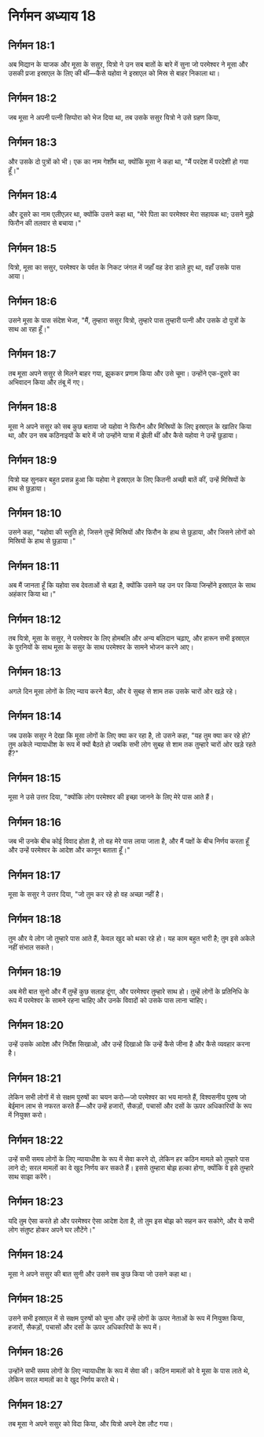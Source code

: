 # निर्गमन अध्याय 18

## निर्गमन 18:1
अब मिद्यान के याजक और मूसा के ससुर, यित्रो ने उन सब बातों के बारे में सुना जो परमेश्वर ने मूसा और उसकी प्रजा इस्राएल के लिए की थीं—कैसे यहोवा ने इस्राएल को मिस्र से बाहर निकाला था।

## निर्गमन 18:2
जब मूसा ने अपनी पत्नी सिप्पोरा को भेज दिया था, तब उसके ससुर यित्रो ने उसे ग्रहण किया,

## निर्गमन 18:3
और उसके दो पुत्रों को भी। एक का नाम गेर्शोम था, क्योंकि मूसा ने कहा था, "मैं परदेश में परदेशी हो गया हूँ।"

## निर्गमन 18:4
और दूसरे का नाम एलीएज़र था, क्योंकि उसने कहा था, "मेरे पिता का परमेश्वर मेरा सहायक था; उसने मुझे फिरौन की तलवार से बचाया।"

## निर्गमन 18:5
यित्रो, मूसा का ससुर, परमेश्वर के पर्वत के निकट जंगल में जहाँ वह डेरा डाले हुए था, वहाँ उसके पास आया।

## निर्गमन 18:6
उसने मूसा के पास संदेश भेजा, "मैं, तुम्हारा ससुर यित्रो, तुम्हारे पास तुम्हारी पत्नी और उसके दो पुत्रों के साथ आ रहा हूँ।"

## निर्गमन 18:7
तब मूसा अपने ससुर से मिलने बाहर गया, झुककर प्रणाम किया और उसे चूमा। उन्होंने एक-दूसरे का अभिवादन किया और तंबू में गए।

## निर्गमन 18:8
मूसा ने अपने ससुर को सब कुछ बताया जो यहोवा ने फिरौन और मिस्रियों के लिए इस्राएल के खातिर किया था, और उन सब कठिनाइयों के बारे में जो उन्होंने यात्रा में झेली थीं और कैसे यहोवा ने उन्हें छुड़ाया।

## निर्गमन 18:9
यित्रो यह सुनकर बहुत प्रसन्न हुआ कि यहोवा ने इस्राएल के लिए कितनी अच्छी बातें कीं, उन्हें मिस्रियों के हाथ से छुड़ाया।

## निर्गमन 18:10
उसने कहा, "यहोवा की स्तुति हो, जिसने तुम्हें मिस्रियों और फिरौन के हाथ से छुड़ाया, और जिसने लोगों को मिस्रियों के हाथ से छुड़ाया।"

## निर्गमन 18:11
अब मैं जानता हूँ कि यहोवा सब देवताओं से बड़ा है, क्योंकि उसने यह उन पर किया जिन्होंने इस्राएल के साथ अहंकार किया था।"

## निर्गमन 18:12
तब यित्रो, मूसा के ससुर, ने परमेश्वर के लिए होमबलि और अन्य बलिदान चढ़ाए, और हारून सभी इस्राएल के पुरनियों के साथ मूसा के ससुर के साथ परमेश्वर के सामने भोजन करने आए।

## निर्गमन 18:13
अगले दिन मूसा लोगों के लिए न्याय करने बैठा, और वे सुबह से शाम तक उसके चारों ओर खड़े रहे।

## निर्गमन 18:14
जब उसके ससुर ने देखा कि मूसा लोगों के लिए क्या कर रहा है, तो उसने कहा, "यह तुम क्या कर रहे हो? तुम अकेले न्यायाधीश के रूप में क्यों बैठते हो जबकि सभी लोग सुबह से शाम तक तुम्हारे चारों ओर खड़े रहते हैं?"

## निर्गमन 18:15
मूसा ने उसे उत्तर दिया, "क्योंकि लोग परमेश्वर की इच्छा जानने के लिए मेरे पास आते हैं।

## निर्गमन 18:16
जब भी उनके बीच कोई विवाद होता है, तो वह मेरे पास लाया जाता है, और मैं पक्षों के बीच निर्णय करता हूँ और उन्हें परमेश्वर के आदेश और कानून बताता हूँ।"

## निर्गमन 18:17
मूसा के ससुर ने उत्तर दिया, "जो तुम कर रहे हो वह अच्छा नहीं है।

## निर्गमन 18:18
तुम और ये लोग जो तुम्हारे पास आते हैं, केवल खुद को थका रहे हो। यह काम बहुत भारी है; तुम इसे अकेले नहीं संभाल सकते।

## निर्गमन 18:19
अब मेरी बात सुनो और मैं तुम्हें कुछ सलाह दूंगा, और परमेश्वर तुम्हारे साथ हो। तुम्हें लोगों के प्रतिनिधि के रूप में परमेश्वर के सामने रहना चाहिए और उनके विवादों को उसके पास लाना चाहिए।

## निर्गमन 18:20
उन्हें उसके आदेश और निर्देश सिखाओ, और उन्हें दिखाओ कि उन्हें कैसे जीना है और कैसे व्यवहार करना है।

## निर्गमन 18:21
लेकिन सभी लोगों में से सक्षम पुरुषों का चयन करो—जो परमेश्वर का भय मानते हैं, विश्वसनीय पुरुष जो बेईमान लाभ से नफरत करते हैं—और उन्हें हजारों, सैकड़ों, पचासों और दसों के ऊपर अधिकारियों के रूप में नियुक्त करो।

## निर्गमन 18:22
उन्हें सभी समय लोगों के लिए न्यायाधीश के रूप में सेवा करने दो, लेकिन हर कठिन मामले को तुम्हारे पास लाने दो; सरल मामलों का वे खुद निर्णय कर सकते हैं। इससे तुम्हारा बोझ हल्का होगा, क्योंकि वे इसे तुम्हारे साथ साझा करेंगे।

## निर्गमन 18:23
यदि तुम ऐसा करते हो और परमेश्वर ऐसा आदेश देता है, तो तुम इस बोझ को सहन कर सकोगे, और ये सभी लोग संतुष्ट होकर अपने घर लौटेंगे।"

## निर्गमन 18:24
मूसा ने अपने ससुर की बात सुनी और उसने सब कुछ किया जो उसने कहा था।

## निर्गमन 18:25
उसने सभी इस्राएल में से सक्षम पुरुषों को चुना और उन्हें लोगों के ऊपर नेताओं के रूप में नियुक्त किया, हजारों, सैकड़ों, पचासों और दसों के ऊपर अधिकारियों के रूप में।

## निर्गमन 18:26
उन्होंने सभी समय लोगों के लिए न्यायाधीश के रूप में सेवा की। कठिन मामलों को वे मूसा के पास लाते थे, लेकिन सरल मामलों का वे खुद निर्णय करते थे।

## निर्गमन 18:27
तब मूसा ने अपने ससुर को विदा किया, और यित्रो अपने देश लौट गया।
